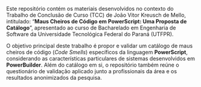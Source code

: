 Este repositório contém os materiais desenvolvidos no contexto do Trabalho de Conclusão de Curso (TCC) de João Vitor Kreusch de Mello, intitulado:
“**Maus Cheiros de Código em PowerScript: Uma Proposta de Catálogo**”, apresentado ao curso de Bacharelado em Engenharia de Software da Universidade Tecnológica Federal do Paraná (UTFPR).

O objetivo principal deste trabalho é propor e validar um catálogo de maus cheiros de código (_Code Smells_) específicos da linguagem **PowerScript**, considerando as características particulares de sistemas desenvolvidos em **PowerBuilder**.
Além do catálogo em si, o repositório também reúne o questionário de validação aplicado junto a profissionais da área e os resultados anonimizados da pesquisa.
